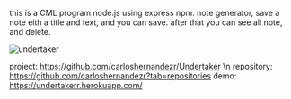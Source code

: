 this is a CML program node.js using express npm.
note generator, save a note eith a title and text, and you can save. after that you can see all note, and delete.

![undertaker](https://user-images.githubusercontent.com/56489980/75603186-6c2b0700-5a89-11ea-93ed-16efb119aa76.gif)



project: https://github.com/carloshernandezr/Undertaker \n
repository: https://github.com/carloshernandezr?tab=repositories
demo: https://undertakerr.herokuapp.com/
